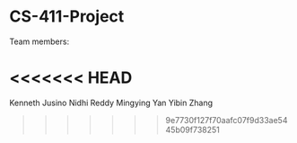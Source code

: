 # CS-411-Project

Team members:

<<<<<<< HEAD
=======
Kenneth Jusino
Nidhi Reddy
Mingying Yan
Yibin Zhang
>>>>>>> 9e7730f127f70aafc07f9d33ae5445b09f738251
